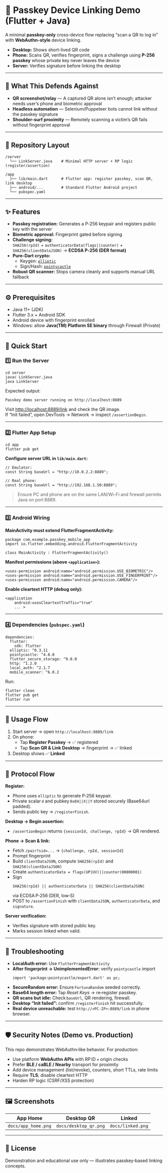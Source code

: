 # 🔐 Passkey Device Linking Demo (Flutter + Java)

A minimal **passkey-only** cross-device flow replacing “scan a QR to log in” with **WebAuthn-style** device linking.  

- **Desktop:** Shows short-lived QR code  
- **Phone:** Scans QR, verifies fingerprint, signs a challenge using **P-256 passkey** whose private key never leaves the device  
- **Server:** Verifies signature before linking the desktop

---

## 🧠 What This Defends Against

- **QR screenshot/relay** — A captured QR alone isn’t enough; attacker needs user’s phone and biometric approval  
- **Headless automation** — Selenium/Puppeteer bots cannot link without the passkey signature  
- **Shoulder-surf proximity** — Remotely scanning a victim’s QR fails without fingerprint approval  

---

## 📁 Repository Layout

```
/server
  └── LinkServer.java    # Minimal HTTP server + RP logic (register/assertion)

/app
  ├── lib/main.dart      # Flutter app: register passkey, scan QR, link desktop
  ├── android/...        # Standard Flutter Android project
  └── pubspec.yaml
```

---

## ✨ Features

- **Passkey registration:** Generates a P‑256 keypair and registers public key with the server  
- **Biometric approval:** Fingerprint gated before signing  
- **Challenge signing:**  
  `SHA256(rpId)` + `authenticatorData(flags||counter)` + `SHA256(clientDataJSON)` → **ECDSA P‑256 (DER format)**  
- **Pure‑Dart crypto:**  
  - Keygen: [`elliptic`](https://pub.dev/packages/elliptic)  
  - Sign/Hash: [`pointycastle`](https://pub.dev/packages/pointycastle)  
- **Robust QR scanner:** Stops camera cleanly and supports manual URL fallback

---

## ⚙️ Prerequisites

- Java 11+ (JDK)  
- Flutter 3.x + Android SDK  
- Android device with fingerprint enrolled  
- Windows: allow **Java(TM) Platform SE binary** through Firewall (Private)

---

## 🚀 Quick Start

### 1️⃣ Run the Server

```
cd server
javac LinkServer.java
java LinkServer
```

Expected output:
```
Passkey demo server running on http://localhost:8889
```

Visit <http://localhost:8889/link> and check the QR image.  
If “Init failed”, open DevTools → Network → inspect `/assertionBegin`.

---

### 2️⃣ Flutter App Setup

```
cd app
flutter pub get
```

**Configure server URL in `lib/main.dart`:**

```
// Emulator:
const String baseUrl = "http://10.0.2.2:8889";

// Real phone:
const String baseUrl = "http://192.168.1.50:8889";
```

> Ensure PC and phone are on the same LAN/Wi-Fi and firewall permits Java on port 8889.

---

### 3️⃣ Android Wiring

**MainActivity must extend FlutterFragmentActivity:**

```
package com.example.passkey_mobile_app
import io.flutter.embedding.android.FlutterFragmentActivity

class MainActivity : FlutterFragmentActivity()
```

**Manifest permissions (above `<application>`):**

```
<uses-permission android:name="android.permission.USE_BIOMETRIC"/>
<uses-permission android:name="android.permission.USE_FINGERPRINT"/>
<uses-permission android:name="android.permission.CAMERA"/>
```

**Enable cleartext HTTP (debug only):**

```
<application
    android:usesCleartextTraffic="true"
    ... >
```

---

### 4️⃣ Dependencies (`pubspec.yaml`)

```
dependencies:
  flutter:
    sdk: flutter
  elliptic: ^0.3.11
  pointycastle: ^4.0.0
  flutter_secure_storage: ^9.0.0
  http: ^1.2.0
  local_auth: ^2.1.7
  mobile_scanner: ^6.0.2
```

Run:
```
flutter clean
flutter pub get
flutter run
```

---

## 📱 Usage Flow

1. Start server → open `http://localhost:8889/link`
2. On phone:
   - Tap **Register Passkey** → ✅ registered
   - Tap **Scan QR & Link Desktop** → fingerprint → ✅ linked
3. Desktop shows ✅ **Linked**

---

## 🔄 Protocol Flow

**Register:**
- Phone uses `elliptic` to generate P‑256 keypair.  
- Private scalar `d` and pubkey `0x04||X||Y` stored securely (Base64url padded).  
- Sends public key → `/registerFinish`.

**Desktop → Begin assertion:**
- `/assertionBegin` returns `{sessionId, challenge, rpId}` → QR rendered.

**Phone → Scan & link:**
- Fetch `/pair?sid=...` → `{challenge, rpId, sessionId}`  
- Prompt fingerprint  
- Build `clientDataJSON`, compute `SHA256(rpId)` and `SHA256(clientDataJSON)`  
- Create `authenticatorData = flags(UP|UV)||counter(00000001)`  
- Sign  
  ```
  SHA256(rpId) || authenticatorData || SHA256(clientDataJSON)
  ```  
  via ECDSA P‑256 (DER, low‑S)  
- POST to `/assertionFinish` with `clientDataJSON`, `authenticatorData`, and `signature`.

**Server verification:**
- Verifies signature with stored public key.
- Marks session linked when valid.

---

## 🧩 Troubleshooting

- **LocalAuth error:** Use `FlutterFragmentActivity`  
- **After fingerprint → UnimplementedError:** verify `pointycastle` import  
  ```
  import 'package:pointycastle/export.dart' as pc;
  ```
- **SecureRandom error:** Ensure `FortunaRandom` seeded correctly.  
- **Base64 length error:** Tap *Reset Keys* → re‑register passkey.  
- **QR scans but idle:** Check `baseUrl`, QR rendering, firewall.  
- **Desktop “Init failed”:** confirm `/registerFinish` hit successfully.  
- **Real device unreachable:** test `http://<PC-IP>:8889/link` in phone browser.

---

## 🛡️ Security Notes (Demo vs. Production)

This repo demonstrates WebAuthn‑like behavior. For production:

- Use platform **WebAuthn APIs** with RP ID + origin checks  
- Prefer **BLE / caBLE / Nearby** transport for proximity  
- Add device management (list/revoke), counters, short TTLs, rate limits  
- Require **TLS**; disable cleartext HTTP  
- Harden RP logic (CSRF/XSS protection)

---

## 🖼️ Screenshots

| App Home | Desktop QR | Linked |
|-----------|-------------|--------|
| `docs/app_home.png` | `docs/desktop_qr.png` | `docs/linked.png` |

---

## 🧾 License

Demonstration and educational use only — illustrates passkey‑based linking concepts.
```
